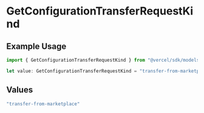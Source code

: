# GetConfigurationTransferRequestKind

## Example Usage

```typescript
import { GetConfigurationTransferRequestKind } from "@vercel/sdk/models/getconfigurationop.js";

let value: GetConfigurationTransferRequestKind = "transfer-from-marketplace";
```

## Values

```typescript
"transfer-from-marketplace"
```